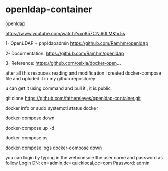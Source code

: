 # openldap-container
openldap

https://www.youtube.com/watch?v=p857CNi60LM&t=5s

1- OpenLDAP + phpldapadmin 
https://github.com/Ramhm/openldap

2- Documentation:
https://github.com/Ramhm/openldap

3- Reference:
https://github.com/osixia/docker-open...


after all this resouces reading and modification i created docker-compose file and 
uploded it in my github repositorey 

u can get it using command and pull it , it is public 

git clone https://github.com/fathereleyes/openldap-container.git
 
docker info or sudo systemctl status docker

docker-compose down


docker-compose up -d

docker-compose ps

docker-compose logs
docker-compose down

you can login by typing in the webconsole the user name and password as follow 
Login DN: cn=admin,dc=quicklocal,dc=com
Password: admin
